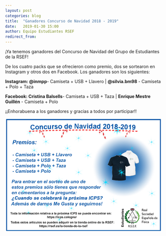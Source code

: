 ```yaml
---
layout: post
categories: blog 
title:  "Ganadores Concurso de Navidad 2018 - 2019"
date:   2019-01-30 15:00
author: Equipo Estudiantes RSEF
redirect_from:
---
```


¡Ya tenemos ganadores del Concurso de Navidad del Grupo de Estudiantes de la RSEF! 

De los cuatro packs que se ofrecieron como premio, dos se sortearon en Instagram y otros dos en Facebook. Los ganadores son los siguientes: 

<strong>Instagram: @inmpp</strong>- Camiseta + USB + Llavero | <strong>@silvia.bm98</strong> - Camiseta + Polo + Taza

<strong>Facebook: Cristina Balsells</strong>- Camiseta + USB + Taza | <strong>Enrique Mestre Guillén</strong> - Camiseta + Polo 

¡¡Enhorabuena a los ganadores y gracias a todos por participar!! 

![Foto 1](/img/blog/ConcursoNav18.jpg)
 
